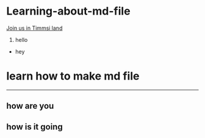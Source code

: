 # **Learning-about-md-file**

[Join us in Timmsi land](https://teams.microsoft.com/l/meetup-join/19:3eqQUk5cDu9z5kw40naFcPq3oLaWPTvSwGO3AVI81so1@thread.tacv2/1671200265176?context=%7B%22Tid%22:%22cfdb1f01-5e1e-462f-b04c-985c14d0a6d1%22,%22Oid%22:%227ab6185c-daa2-491b-acb9-2fd53fe5a19f%22%7D)

1. hello
* hey

# learn how to make md file
---
## how are you
## how is it going


